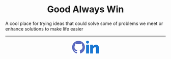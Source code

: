 <h1 align="center">Good Always Win</h1>
A cool place for trying ideas that could solve some of problems we meet or enhance solutions to make life easier
<hr>
<p align="center">
<a href="https://github.com/omer-awwad" target="_blank"><img align="center" src="assets/icons/github.png" alt="omer-awwad" width="40" margin="10px"/></a>
<a href="https://linkedin.com/in/omer-ashraf-146a01202" target="_blank"><img align="center" src="assets/icons/linkedin.png" alt="omer-ashraf-146a01202" width="40" /></a>
</p>


<!--

**Here are some ideas to get you started:**

🙋‍♀️ A short introduction - what is your organization all about?
🌈 Contribution guidelines - how can the community get involved?
👩‍💻 Useful resources - where can the community find your docs? Is there anything else the community should know?
🍿 Fun facts - what does your team eat for breakfast?
🧙 Remember, you can do mighty things with the power of [Markdown](https://docs.github.com/github/writing-on-github/getting-started-with-writing-and-formatting-on-github/basic-writing-and-formatting-syntax)
-->

